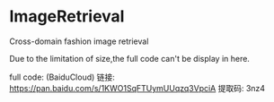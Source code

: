 # ImageRetrieval
Cross-domain fashion image retrieval

Due to the limitation of size,the full code can't be display in here.

full code: (BaiduCloud) 链接: https://pan.baidu.com/s/1KWO1SqFTUymUUqzq3VpciA 提取码: 3nz4 
